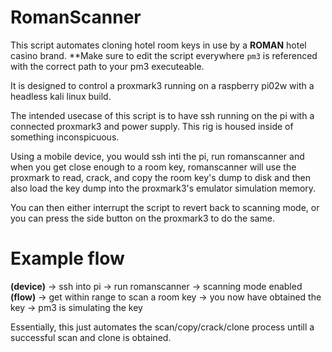 # RomanScanner
This script automates cloning hotel room keys in use by a **ROMAN** hotel casino brand.
**Make sure to edit the script everywhere `pm3` is referenced with the correct path to your pm3 executeable.

It is designed to control a proxmark3 running on a raspberry pi02w with a headless kali linux build.

The intended usecase of this script is to have ssh running on the pi with
a connected proxmark3 and power supply. This rig is housed inside of something inconspicuous.

Using a mobile device, you would ssh inti the pi, run romanscanner and
when you get close enough to a room key, romanscanner will use the
proxmark to read, crack, and copy the room key's dump to disk and then
also load the key dump into the proxmark3's emulator simulation memory.

You can then either interrupt the script to revert back to scanning
mode, or you can press the side button on the proxmark3 to do the same.

# Example flow
**(device)** -> ssh into pi -> run romanscanner -> scanning mode enabled  
**(flow)** -> get within range to scan a room key -> you now have obtained the key -> pm3 is simulating the key

Essentially, this just automates the scan/copy/crack/clone process
untill a successful scan and clone is obtained.
